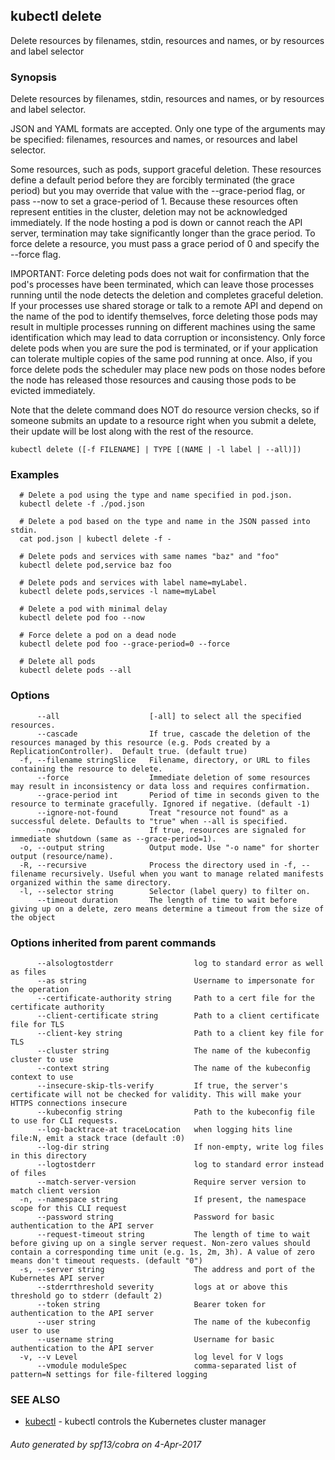 ## kubectl delete

Delete resources by filenames, stdin, resources and names, or by resources and label selector

### Synopsis


Delete resources by filenames, stdin, resources and names, or by resources and label selector. 

JSON and YAML formats are accepted. Only one type of the arguments may be specified: filenames, resources and names, or resources and label selector. 

Some resources, such as pods, support graceful deletion. These resources define a default period before they are forcibly terminated (the grace period) but you may override that value with the --grace-period flag, or pass --now to set a grace-period of 1. Because these resources often represent entities in the cluster, deletion may not be acknowledged immediately. If the node hosting a pod is down or cannot reach the API server, termination may take significantly longer than the grace period. To force delete a resource,  you must pass a grace   period of 0 and specify the --force flag. 

IMPORTANT: Force deleting pods does not wait for confirmation that the pod's processes have been terminated, which can leave those processes running until the node detects the deletion and completes graceful deletion. If your processes use shared storage or talk to a remote API and depend on the name of the pod to identify themselves, force deleting those pods may result in multiple processes running on different machines using the same identification which may lead to data corruption or inconsistency. Only force delete pods when you are sure the pod is terminated, or if your application can tolerate multiple copies of the same pod running at once. Also, if you force delete pods the scheduler may place new pods on those nodes before the node has released those resources and causing those pods to be evicted immediately. 

Note that the delete command does NOT do resource version checks, so if someone submits an update to a resource right when you submit a delete, their update will be lost along with the rest of the resource.

```
kubectl delete ([-f FILENAME] | TYPE [(NAME | -l label | --all)])
```

### Examples

```
  # Delete a pod using the type and name specified in pod.json.
  kubectl delete -f ./pod.json
  
  # Delete a pod based on the type and name in the JSON passed into stdin.
  cat pod.json | kubectl delete -f -
  
  # Delete pods and services with same names "baz" and "foo"
  kubectl delete pod,service baz foo
  
  # Delete pods and services with label name=myLabel.
  kubectl delete pods,services -l name=myLabel
  
  # Delete a pod with minimal delay
  kubectl delete pod foo --now
  
  # Force delete a pod on a dead node
  kubectl delete pod foo --grace-period=0 --force
  
  # Delete all pods
  kubectl delete pods --all
```

### Options

```
      --all                    [-all] to select all the specified resources.
      --cascade                If true, cascade the deletion of the resources managed by this resource (e.g. Pods created by a ReplicationController).  Default true. (default true)
  -f, --filename stringSlice   Filename, directory, or URL to files containing the resource to delete.
      --force                  Immediate deletion of some resources may result in inconsistency or data loss and requires confirmation.
      --grace-period int       Period of time in seconds given to the resource to terminate gracefully. Ignored if negative. (default -1)
      --ignore-not-found       Treat "resource not found" as a successful delete. Defaults to "true" when --all is specified.
      --now                    If true, resources are signaled for immediate shutdown (same as --grace-period=1).
  -o, --output string          Output mode. Use "-o name" for shorter output (resource/name).
  -R, --recursive              Process the directory used in -f, --filename recursively. Useful when you want to manage related manifests organized within the same directory.
  -l, --selector string        Selector (label query) to filter on.
      --timeout duration       The length of time to wait before giving up on a delete, zero means determine a timeout from the size of the object
```

### Options inherited from parent commands

```
      --alsologtostderr                  log to standard error as well as files
      --as string                        Username to impersonate for the operation
      --certificate-authority string     Path to a cert file for the certificate authority
      --client-certificate string        Path to a client certificate file for TLS
      --client-key string                Path to a client key file for TLS
      --cluster string                   The name of the kubeconfig cluster to use
      --context string                   The name of the kubeconfig context to use
      --insecure-skip-tls-verify         If true, the server's certificate will not be checked for validity. This will make your HTTPS connections insecure
      --kubeconfig string                Path to the kubeconfig file to use for CLI requests.
      --log-backtrace-at traceLocation   when logging hits line file:N, emit a stack trace (default :0)
      --log-dir string                   If non-empty, write log files in this directory
      --logtostderr                      log to standard error instead of files
      --match-server-version             Require server version to match client version
  -n, --namespace string                 If present, the namespace scope for this CLI request
      --password string                  Password for basic authentication to the API server
      --request-timeout string           The length of time to wait before giving up on a single server request. Non-zero values should contain a corresponding time unit (e.g. 1s, 2m, 3h). A value of zero means don't timeout requests. (default "0")
  -s, --server string                    The address and port of the Kubernetes API server
      --stderrthreshold severity         logs at or above this threshold go to stderr (default 2)
      --token string                     Bearer token for authentication to the API server
      --user string                      The name of the kubeconfig user to use
      --username string                  Username for basic authentication to the API server
  -v, --v Level                          log level for V logs
      --vmodule moduleSpec               comma-separated list of pattern=N settings for file-filtered logging
```

### SEE ALSO
* [kubectl](kubectl.md)	 - kubectl controls the Kubernetes cluster manager

###### Auto generated by spf13/cobra on 4-Apr-2017
